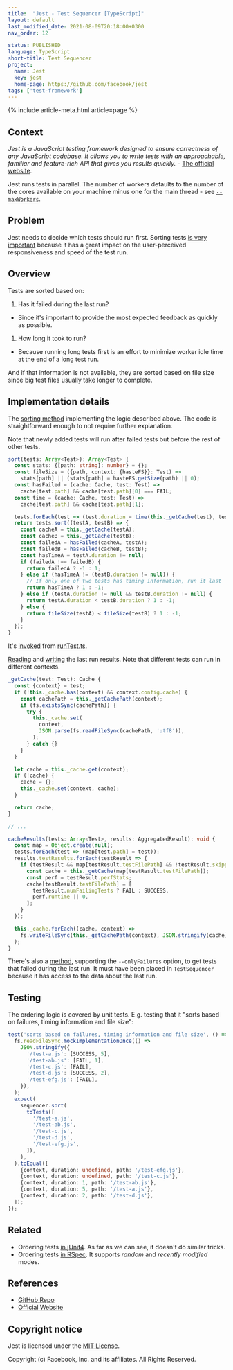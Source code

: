 ```yaml
---
title:  "Jest - Test Sequencer [TypeScript]"
layout: default
last_modified_date: 2021-08-09T20:18:00+0300
nav_order: 12

status: PUBLISHED
language: TypeScript
short-title: Test Sequencer
project:
  name: Jest
  key: jest
  home-page: https://github.com/facebook/jest
tags: ['test-framework']
---
```


{% include article-meta.html article=page %}

## Context

*Jest is a JavaScript testing framework designed to ensure correctness of any JavaScript codebase. It allows you to write tests with an approachable, familiar and feature-rich API that gives you results quickly.* - [The official website](https://jestjs.io/).

Jest runs tests in parallel. The number of workers defaults to the number of the cores available on your machine minus one for the main thread - see [`--maxWorkers`](https://jestjs.io/docs/cli#--maxworkersnumstring).

## Problem

Jest needs to decide which tests should run first. Sorting tests [is very important](https://github.com/facebook/jest/blob/master/packages/jest-test-sequencer/src/index.ts#L69-L70) because it has a great impact on the user-perceived responsiveness and speed of the test run.

## Overview

Tests are sorted based on:
1. Has it failed during the last run?
  * Since it's important to provide the most expected feedback as quickly as possible.
1. How long it took to run?
  * Because running long tests first is an effort to minimize worker idle time at the end of a long test run.

And if that information is not available, they are sorted based on file size since big test files usually take longer to complete.

## Implementation details

The [sorting method](https://github.com/facebook/jest/blob/master/packages/jest-test-sequencer/src/index.ts#L86-L113) implementing the logic described above. The code is straightforward enough to not require further explanation.

Note that newly added tests will run after failed tests but before the rest of other tests.

```typescript
sort(tests: Array<Test>): Array<Test> {
  const stats: {[path: string]: number} = {};
  const fileSize = ({path, context: {hasteFS}}: Test) =>
    stats[path] || (stats[path] = hasteFS.getSize(path) || 0);
  const hasFailed = (cache: Cache, test: Test) =>
    cache[test.path] && cache[test.path][0] === FAIL;
  const time = (cache: Cache, test: Test) =>
    cache[test.path] && cache[test.path][1];

  tests.forEach(test => (test.duration = time(this._getCache(test), test)));
  return tests.sort((testA, testB) => {
    const cacheA = this._getCache(testA);
    const cacheB = this._getCache(testB);
    const failedA = hasFailed(cacheA, testA);
    const failedB = hasFailed(cacheB, testB);
    const hasTimeA = testA.duration != null;
    if (failedA !== failedB) {
      return failedA ? -1 : 1;
    } else if (hasTimeA != (testB.duration != null)) {
      // If only one of two tests has timing information, run it last
      return hasTimeA ? 1 : -1;
    } else if (testA.duration != null && testB.duration != null) {
      return testA.duration < testB.duration ? 1 : -1;
    } else {
      return fileSize(testA) < fileSize(testB) ? 1 : -1;
    }
  });
}
```

It's [invoked](https://github.com/facebook/jest/blob/5f4dd187d89070d07617444186684c20d9213031/packages/jest-core/src/runJest.ts#L187) from [runTest.ts](https://github.com/facebook/jest/blob/5f4dd187d89070d07617444186684c20d9213031/packages/jest-core/src/runJest.ts).

[Reading](https://github.com/facebook/jest/blob/fdc74af37235354e077edeeee8aa2d1a4a863032/packages/jest-test-sequencer/src/index.ts#L45-L66) and [writing](https://github.com/facebook/jest/blob/fdc74af37235354e077edeeee8aa2d1a4a863032/packages/jest-test-sequencer/src/index.ts#L123-L140) the last run results. Note that different tests can run in different contexts.

```typescript
_getCache(test: Test): Cache {
  const {context} = test;
  if (!this._cache.has(context) && context.config.cache) {
    const cachePath = this._getCachePath(context);
    if (fs.existsSync(cachePath)) {
      try {
        this._cache.set(
          context,
          JSON.parse(fs.readFileSync(cachePath, 'utf8')),
        );
      } catch {}
    }
  }

  let cache = this._cache.get(context);
  if (!cache) {
    cache = {};
    this._cache.set(context, cache);
  }

  return cache;
}

// ...

cacheResults(tests: Array<Test>, results: AggregatedResult): void {
  const map = Object.create(null);
  tests.forEach(test => (map[test.path] = test));
  results.testResults.forEach(testResult => {
    if (testResult && map[testResult.testFilePath] && !testResult.skipped) {
      const cache = this._getCache(map[testResult.testFilePath]);
      const perf = testResult.perfStats;
      cache[testResult.testFilePath] = [
        testResult.numFailingTests ? FAIL : SUCCESS,
        perf.runtime || 0,
      ];
    }
  });

  this._cache.forEach((cache, context) =>
    fs.writeFileSync(this._getCachePath(context), JSON.stringify(cache)),
  );
}
```

There's also a [method](https://github.com/facebook/jest/blob/master/packages/jest-test-sequencer/src/index.ts#L115-L121), supporting the `--onlyFailures` option, to get tests that failed during the last run. It must have been placed in `TestSequencer` because it has access to the data about the last run.

## Testing

The ordering logic is covered by unit tests. E.g. testing that it "sorts based on failures, timing information and file size":

```typescript
test('sorts based on failures, timing information and file size', () => {
  fs.readFileSync.mockImplementationOnce(() =>
    JSON.stringify({
      '/test-a.js': [SUCCESS, 5],
      '/test-ab.js': [FAIL, 1],
      '/test-c.js': [FAIL],
      '/test-d.js': [SUCCESS, 2],
      '/test-efg.js': [FAIL],
    }),
  );
  expect(
    sequencer.sort(
      toTests([
        '/test-a.js',
        '/test-ab.js',
        '/test-c.js',
        '/test-d.js',
        '/test-efg.js',
      ]),
    ),
  ).toEqual([
    {context, duration: undefined, path: '/test-efg.js'},
    {context, duration: undefined, path: '/test-c.js'},
    {context, duration: 1, path: '/test-ab.js'},
    {context, duration: 5, path: '/test-a.js'},
    {context, duration: 2, path: '/test-d.js'},
  ]);
});
```

## Related

* Ordering tests [in jUnit4](https://github.com/junit-team/junit4/blob/9ad61c6bf757be8d8968fd5977ab3ae15b0c5aba/src/main/java/org/junit/runner/manipulation/Sorter.java). As far as we can see, it doesn't do similar tricks.
* Ordering tests [in RSpec](https://github.com/rspec/rspec-core/blob/dc898adc3f98d841a43e22cdf62ae2250266c7b6/lib/rspec/core/ordering.rb). It supports *random* and *recently modified* modes.

## References

* [GitHub Repo](https://github.com/facebook/jest)
* [Official Website](https://jestjs.io/)

## Copyright notice

Jest is licensed under the [MIT License](https://github.com/facebook/jest/blob/master/LICENSE).

Copyright (c) Facebook, Inc. and its affiliates. All Rights Reserved.
